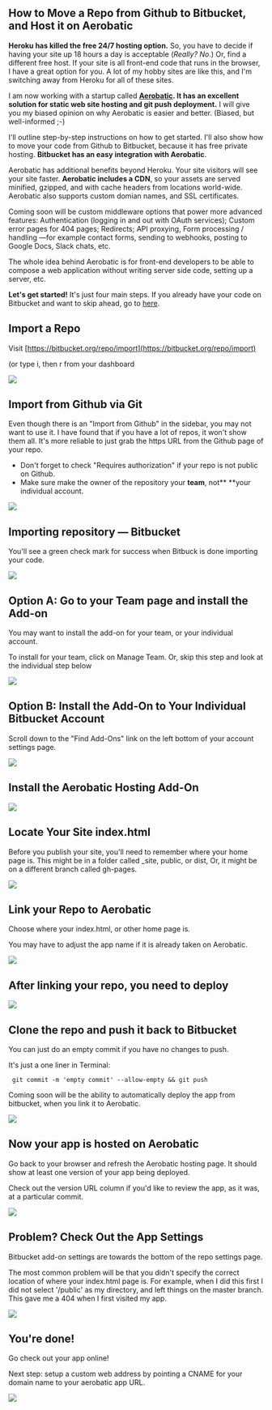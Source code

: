 
## How to Move a Repo from Github to Bitbucket, and Host it on Aerobatic

**Heroku has killed the free 24/7 hosting option.** So, you have to decide if having your site up 18 hours a day is acceptable (*Really? No*.) Or, find a different free host. If your site is all front-end code that runs in the browser, I have a great option for you. A lot of my hobby sites are like this, and I'm switching away from Heroku for all of these sites.

I am now working with a startup called **[Aerobatic](http://bitbucket.aerobatic.com). It has an excellent solution for static web site hosting and git push  deployment.** I will give you my biased opinion on why Aerobatic is easier and better. (Biased, but well-informed ;-) 

I'll outline step-by-step instructions on how to get started. I'll also show how to move your code from Github to Bitbucket, because it has free private hosting. **Bitbucket has an easy integration with Aerobatic**.

Aerobatic has additional benefits beyond Heroku. Your site visitors will see your site faster. **Aerobatic includes a CDN**, so your assets are served minified, gzipped, and with cache headers from locations world-wide. Aerobatic also supports custom domian names, and SSL certificates. 

Coming soon will be custom middleware options that power more advanced features: Authentication (logging in and out with OAuth services); Custom error pages for 404 pages; Redirects; API proxying, Form processing / handling —for example contact forms, sending to webhooks, posting to Google Docs, Slack chats, etc.

The whole idea behind Aerobatic is for front-end developers to be able to compose a web application without writing server side code, setting up a server, etc.

**Let's get started!** It's just four main steps. If you already have your code on Bitbucket and want to skip ahead, go to [here](#install).





## Import a Repo

Visit [https://bitbucket.org/repo/import](https://bitbucket.org/repo/import)

(or type i, then r from your dashboard

![][1]

[1]: http://media.screensteps.me/sw/n7z7vh/import-a-repo.png?1434568984

## Import from Github via Git

Even though there is an "Import from Github" in the sidebar, you may not want to use it. I have found that if you have a lot of repos, it won't show them all. It's more reliable to just grab the https URL from the Github page of your repo. 

* Don't forget to check "Requires authorization" if your repo is not public on Github.
* Make sure make the owner of the repository your **team**, not** **your individual account.



![][2]

[2]: http://media.screensteps.me/sw/n7z7vh/import-from-github-via-git.png?1434568986

## Importing repository — Bitbucket

You'll see a green check mark for success when Bitbuck is done importing your code.

![][3]

[3]: http://media.screensteps.me/sw/n7z7vh/importing-repository--mdash--bitbucket.png?1434568987

## Option A: Go to your Team page and install the Add-on

You may want to install the add-on for your team, or your individual account. 

To install for your team, click on Manage Team. Or, skip this step and look at the individual step below



![][4]

[4]: http://media.screensteps.me/sw/n7z7vh/option-a--go-to-your-team-page-and-install-the-add-on.png?1434568989

## Option B: Install the Add-On to Your Individual Bitbucket Account

Scroll down to the "Find Add-Ons" link on the left bottom of your account settings page.

![][5]

[5]: http://media.screensteps.me/sw/n7z7vh/option-b--install-the-add-on-to-your-individual-bitbucket-account.png?1434568990

## Install the Aerobatic Hosting Add-On



![][6]

[6]: http://media.screensteps.me/sw/n7z7vh/install-the-aerobatic-hosting-add-on.png?1434568991

## Locate Your Site index.html

Before you publish your site, you'll need to remember where your home page is. This might be in a folder called _site, public, or dist, Or, it might be on a different branch called gh-pages.

![][7]

[7]: http://media.screensteps.me/sw/n7z7vh/locate-your-site-indexhtml.png?1434568993

## Link your Repo to Aerobatic

Choose where your index.html, or other home page is.

You may have to adjust the app name if it is already taken on Aerobatic.

![][8]

[8]: http://media.screensteps.me/sw/n7z7vh/link-your-repo-to-aerobatic.png?1434568994

## After linking your repo, you need to deploy

![][9]

[9]: http://media.screensteps.me/sw/n7z7vh/after-linking-your-repo--you-need-to-deploy.png?1434568995

## Clone the repo and push it back to Bitbucket

You can just do an empty commit if you have no changes to push.

It's just a one liner in Terminal: 

     git commit -m 'empty commit' --allow-empty && git push

Coming soon will be the ability to automatically deploy the app from bitbucket, when you link it to Aerobatic.

![][10]

[10]: http://media.screensteps.me/sw/n7z7vh/clone-the-repo-and-push-it-back-to-bitbucket.png?1434568996

## Now your app is hosted on Aerobatic

Go back to your browser and refresh the Aerobatic hosting page. It should show at least one version of your app being deployed.

Check out the version URL column if you'd like to review the app, as it was, at a particular commit.

![][11]

[11]: http://media.screensteps.me/sw/n7z7vh/now-your-app-is-hosted-on-aerobatic.png?1434568997

## Problem? Check Out the App Settings

Bitbucket add-on settings are towards the bottom of the repo settings page.

The most common problem will be that you didn't specify the correct location of where your index.html page is. For example, when I did this first I did not select '/public' as my directory, and left things on the master branch. This gave me a 404 when I first visited my app.

![][12]

[12]: http://media.screensteps.me/sw/n7z7vh/problem--check-out-the-app-settings.png?1434568999

## You're done!

Go check out your app online!

Next step: setup a custom web address by pointing a CNAME for your domain name to your aerobatic app URL.

![][13]

[13]: http://media.screensteps.me/sw/n7z7vh/you-re-done-.gif?1434569006